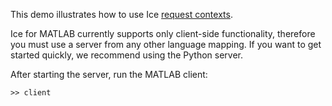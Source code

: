 This demo illustrates how to use Ice [request contexts][1].

Ice for MATLAB currently supports only client-side functionality, therefore
you must use a server from any other language mapping. If you want to get
started quickly, we recommend using the Python server.

After starting the server, run the MATLAB client:

```
>> client
```

[1]: https://doc.zeroc.com/display/Ice37/Request+Contexts
